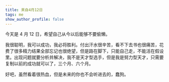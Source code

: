 ```yaml
---
title: 来自4月12日
tags: me
show_author_profile: false
---
```




今天是 4 月 12 日，希望自己从今以后能够不要偷懒。

我很聪明，我可以成功，我必将胜利。付出汗水很辛苦，看不下去书也很痛苦，花费了很多精力结果全部忘记也很绝望，但是路在脚下，只能自己走，不能活在假设里。出现问题就要分析并解决，我不是天才型选手，但是我是努力型天才，只需要复制以前的成功就可以了，三个月、六个月。

好吧，虽然看着很热血，但是未来的你也不会听进去的，蠢狗。



